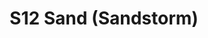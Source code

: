 ---
title: S12 Sand (Sandstorm)
permalink: "/teams/s12-sand"
teamslug: s12-sand
members:
- Brendan McFarland - Captain
- Long Diep - Quarterback
- Andy Allen
- Sam Benton
- Chris Butterworth
- Eduardo Cabrera
- Howard Chan
- Sean Holihan
- Aiden Korotkin
- Ben Kozklowski
- Jason Redman
- Tim Rocafort
- Miles Simpson
- Eric Coraggio (Supplemental)
teamid: 4175
name: S12 Sand
color: Sandstorm
division: ''
---